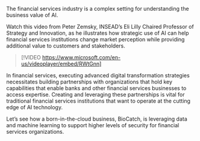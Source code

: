 The financial services industry is a complex setting for understanding the business value of AI.

Watch this video from Peter Zemsky, INSEAD’s Eli Lilly Chaired Professor of Strategy and Innovation, as he illustrates how strategic use of AI can help financial services institutions change market perception while providing additional value to customers and stakeholders.

> [!VIDEO https://www.microsoft.com/en-us/videoplayer/embed/RWtGnn]

In financial services, executing advanced digital transformation strategies necessitates building partnerships with organizations that hold key capabilities that enable banks and other financial services businesses to access expertise. Creating and leveraging these partnerships is vital for traditional financial services institutions that want to operate at the cutting edge of AI technology.

Let’s see how a born-in-the-cloud business, BioCatch, is leveraging data and machine learning to support higher levels of security for financial services organizations.